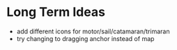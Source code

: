 # Long Term Ideas
* add different icons for motor/sail/catamaran/trimaran
* try changing to dragging anchor instead of map